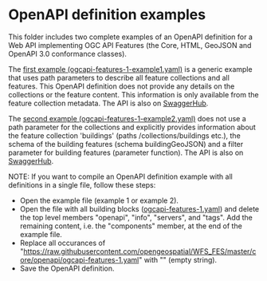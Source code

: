 # OpenAPI definition examples

This folder includes two complete examples of an OpenAPI definition for a Web API implementing OGC API Features (the Core, HTML, GeoJSON and OpenAPI 3.0 conformance classes).

The [first example (ogcapi-features-1-example1.yaml)](ogcapi-features-1-example1.yaml) is a generic example that uses path parameters to describe all feature collections and all features. This OpenAPI definition does not provide any details on the collections or the feature content. This information is only available from the feature collection metadata. The API is also on [SwaggerHub](https://app.swaggerhub.com/apis/cportele/ogcapi-features-1-example1/1.0.0-draft.2).

The [second example (ogcapi-features-1-example2.yaml)](ogcapi-features-1-example2.yaml) does not use a path parameter for the collections and explicitly provides information about the feature collection 'buildings' (paths /collections/buildings etc.), the schema of the building features (schema buildingGeoJSON) and a filter parameter for building features (parameter function). The API is also on [SwaggerHub](https://app.swaggerhub.com/apis/cportele/ogcapi-features-1-example2/1.0.0-draft.2).

NOTE: If you want to compile an OpenAPI definition example with all definitions in a single file, follow these steps:

* Open the example file (example 1 or example 2).
* Open the file with all building blocks ([ogcapi-features-1.yaml](https://raw.githubusercontent.com/opengeospatial/WFS_FES/master/core/openapi/ogcapi-features-1.yaml)) and delete the top level members "openapi", "info", "servers", and "tags". Add the remaining content, i.e. the "components" member, at the end of the example file.
* Replace all occurances of "https://raw.githubusercontent.com/opengeospatial/WFS_FES/master/core/openapi/ogcapi-features-1.yaml" with "" (empty string).
* Save the OpenAPI definition.
